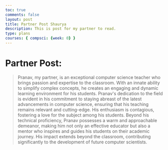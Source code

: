 ```yaml
---
toc: true
comments: false
layout: post
title: Partner Post Shaurya
description: This is post for my partner to read.
type: plans
courses: { compsci: {week: 0} }
---
```


# Partner Post: 
>Pranav, my partner, is an exceptional computer science teacher who brings passion and expertise to the classroom. With an innate ability to simplify complex concepts, he creates an engaging and dynamic learning environment for his students. Pranav's dedication to the field is evident in his commitment to staying abreast of the latest advancements in computer science, ensuring that his teaching remains relevant and cutting-edge. His enthusiasm is contagious, fostering a love for the subject among his students. Beyond his technical proficiency, Pranav possesses a warm and approachable demeanor, making him not only an effective educator but also a mentor who inspires and guides his students on their academic journey. His impact extends beyond the classroom, contributing significantly to the development of future computer scientists.






